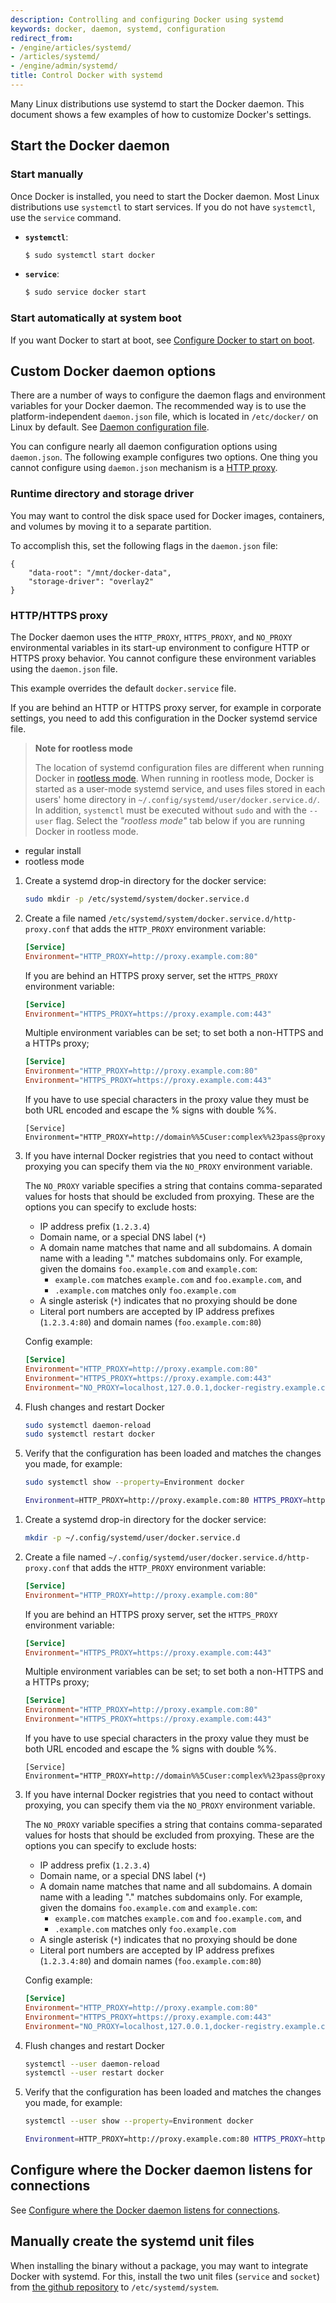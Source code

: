 ```yaml
---
description: Controlling and configuring Docker using systemd
keywords: docker, daemon, systemd, configuration
redirect_from:
- /engine/articles/systemd/
- /articles/systemd/
- /engine/admin/systemd/
title: Control Docker with systemd
---
```


Many Linux distributions use systemd to start the Docker daemon. This document
shows a few examples of how to customize Docker's settings.

## Start the Docker daemon

### Start manually

Once Docker is installed, you need to start the Docker daemon.
Most Linux distributions use `systemctl` to start services. If you
do not have `systemctl`, use the `service` command.

- **`systemctl`**:

  ```bash
  $ sudo systemctl start docker
  ```

- **`service`**:

  ```bash
  $ sudo service docker start
  ```

### Start automatically at system boot

If you want Docker to start at boot, see
[Configure Docker to start on boot](../../engine/install/linux-postinstall.md#configure-docker-to-start-on-boot).

## Custom Docker daemon options

There are a number of ways to configure the daemon flags and environment variables
for your Docker daemon. The recommended way is to use the platform-independent
`daemon.json` file, which is located in `/etc/docker/` on Linux by default. See
[Daemon configuration file](../../engine/reference/commandline/dockerd.md#daemon-configuration-file).

You can configure nearly all daemon configuration options using `daemon.json`. The following
example configures two options. One thing you cannot configure using `daemon.json` mechanism is
a [HTTP proxy](#http-proxy).

### Runtime directory and storage driver

You may want to control the disk space used for Docker images, containers,
and volumes by moving it to a separate partition.

To accomplish this, set the following flags in the `daemon.json` file:

```none
{
    "data-root": "/mnt/docker-data",
    "storage-driver": "overlay2"
}
```

### HTTP/HTTPS proxy

The Docker daemon uses the `HTTP_PROXY`, `HTTPS_PROXY`, and `NO_PROXY` environmental variables in
its start-up environment to configure HTTP or HTTPS proxy behavior. You cannot configure
these environment variables using the `daemon.json` file.

This example overrides the default `docker.service` file.

If you are behind an HTTP or HTTPS proxy server, for example in corporate settings,
you need to add this configuration in the Docker systemd service file.

> **Note for rootless mode**
>
> The location of systemd configuration files are different when running Docker
> in [rootless mode](../../engine/security/rootless.md). When running in rootless
> mode, Docker is started as a user-mode systemd service, and uses files stored
> in each users' home directory in `~/.config/systemd/user/docker.service.d/`.
> In addition, `systemctl` must be executed without `sudo` and with the `--user`
> flag. Select the _"rootless mode"_ tab below if you are running Docker in rootless mode.


<ul class="nav nav-tabs">
  <li class="active"><a data-toggle="tab" data-target="#rootful">regular install</a></li>
  <li><a data-toggle="tab" data-target="#rootless">rootless mode</a></li>
</ul>
<div class="tab-content">
<div id="rootful" class="tab-pane fade in active" markdown="1">

1.  Create a systemd drop-in directory for the docker service:

    ```bash
    sudo mkdir -p /etc/systemd/system/docker.service.d
    ```

2.  Create a file named `/etc/systemd/system/docker.service.d/http-proxy.conf`
    that adds the `HTTP_PROXY` environment variable:

    ```conf
    [Service]
    Environment="HTTP_PROXY=http://proxy.example.com:80"
    ```

    If you are behind an HTTPS proxy server, set the `HTTPS_PROXY` environment
    variable:

    ```conf
    [Service]
    Environment="HTTPS_PROXY=https://proxy.example.com:443"
    ```
    
    Multiple environment variables can be set; to set both a non-HTTPS and
    a HTTPs proxy;

    ```conf
    [Service]
    Environment="HTTP_PROXY=http://proxy.example.com:80"
    Environment="HTTPS_PROXY=https://proxy.example.com:443"
    ```
        
    If you have to use special characters in the proxy value they must be both URL encoded and escape the % signs with double %%.
    
    ```
    [Service]
    Environment="HTTP_PROXY=http://domain%%5Cuser:complex%%23pass@proxy.example.com:8080/"
    ```
     
3.  If you have internal Docker registries that you need to contact without
    proxying you can specify them via the `NO_PROXY` environment variable.

    The `NO_PROXY` variable specifies a string that contains comma-separated
    values for hosts that should be excluded from proxying. These are the
    options you can specify to exclude hosts: 
    * IP address prefix (`1.2.3.4`)   
    * Domain name, or a special DNS label (`*`)
    * A domain name matches that name and all subdomains. A domain name with
      a leading "." matches subdomains only. For example, given the domains
      `foo.example.com` and `example.com`:
      * `example.com` matches `example.com` and `foo.example.com`, and
      * `.example.com` matches only `foo.example.com`
    * A single asterisk (`*`) indicates that no proxying should be done
    * Literal port numbers are accepted by IP address prefixes (`1.2.3.4:80`)
      and domain names (`foo.example.com:80`)
    
    Config example:
    
    ```conf
    [Service]
    Environment="HTTP_PROXY=http://proxy.example.com:80"
    Environment="HTTPS_PROXY=https://proxy.example.com:443"
    Environment="NO_PROXY=localhost,127.0.0.1,docker-registry.example.com,.corp"
    ```

4.  Flush changes and restart Docker

    ```bash
    sudo systemctl daemon-reload
    sudo systemctl restart docker
    ```

5.  Verify that the configuration has been loaded and matches the changes you
    made, for example:

    ```bash
    sudo systemctl show --property=Environment docker
    
    Environment=HTTP_PROXY=http://proxy.example.com:80 HTTPS_PROXY=https://proxy.example.com:443 NO_PROXY=localhost,127.0.0.1,docker-registry.example.com,.corp
    ```

</div>
<div id="rootless" class="tab-pane fade in" markdown="1">

1.  Create a systemd drop-in directory for the docker service:

    ```bash
    mkdir -p ~/.config/systemd/user/docker.service.d
    ```

2.  Create a file named `~/.config/systemd/user/docker.service.d/http-proxy.conf`
    that adds the `HTTP_PROXY` environment variable:

    ```conf
    [Service]
    Environment="HTTP_PROXY=http://proxy.example.com:80"
    ```

    If you are behind an HTTPS proxy server, set the `HTTPS_PROXY` environment
    variable:

    ```conf
    [Service]
    Environment="HTTPS_PROXY=https://proxy.example.com:443"
    ```
    
    Multiple environment variables can be set; to set both a non-HTTPS and
    a HTTPs proxy;

    ```conf
    [Service]
    Environment="HTTP_PROXY=http://proxy.example.com:80"
    Environment="HTTPS_PROXY=https://proxy.example.com:443"
    ```
    
    If you have to use special characters in the proxy value they must be both URL encoded and escape the % signs with double %%.
    
    ```
    [Service]
    Environment="HTTP_PROXY=http://domain%%5Cuser:complex%%23pass@proxy.example.com:8080/"
    ```
     
3.  If you have internal Docker registries that you need to contact without
    proxying, you can specify them via the `NO_PROXY` environment variable.

    The `NO_PROXY` variable specifies a string that contains comma-separated
    values for hosts that should be excluded from proxying. These are the
    options you can specify to exclude hosts: 
    * IP address prefix (`1.2.3.4`)   
    * Domain name, or a special DNS label (`*`)
    * A domain name matches that name and all subdomains. A domain name with
      a leading "." matches subdomains only. For example, given the domains
      `foo.example.com` and `example.com`:
      * `example.com` matches `example.com` and `foo.example.com`, and
      * `.example.com` matches only `foo.example.com`
    * A single asterisk (`*`) indicates that no proxying should be done
    * Literal port numbers are accepted by IP address prefixes (`1.2.3.4:80`)
      and domain names (`foo.example.com:80`)
    
    Config example:
    
    ```conf
    [Service]
    Environment="HTTP_PROXY=http://proxy.example.com:80"
    Environment="HTTPS_PROXY=https://proxy.example.com:443"
    Environment="NO_PROXY=localhost,127.0.0.1,docker-registry.example.com,.corp"
    ```

4.  Flush changes and restart Docker

    ```bash
    systemctl --user daemon-reload
    systemctl --user restart docker
    ```

5.  Verify that the configuration has been loaded and matches the changes you
    made, for example:

    ```bash
    systemctl --user show --property=Environment docker

    Environment=HTTP_PROXY=http://proxy.example.com:80 HTTPS_PROXY=https://proxy.example.com:443 NO_PROXY=localhost,127.0.0.1,docker-registry.example.com,.corp
    ```

</div>
</div> <!-- tab-content -->


## Configure where the Docker daemon listens for connections

See
[Configure where the Docker daemon listens for connections](../../engine/install/linux-postinstall.md#control-where-the-docker-daemon-listens-for-connections).

## Manually create the systemd unit files

When installing the binary without a package, you may want
to integrate Docker with systemd. For this, install the two unit files
(`service` and `socket`) from [the github repository](https://github.com/moby/moby/tree/master/contrib/init/systemd)
to `/etc/systemd/system`.
